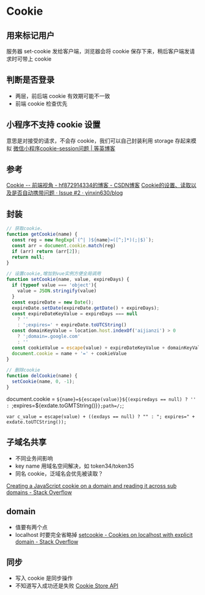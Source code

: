 # Cookie

## 用来标记用户
服务器 set-cookie 发给客户端，浏览器会将 cookie 保存下来，稍后客户端发请求时可带上 cookie

## 判断是否登录
* 两层，前后端 cookie 有效期可能不一致
* 前端 cookie 检查优先

## 小程序不支持 cookie 设置
意思是对接受的请求，不会存 cookie，我们可以自己封装利用 storage 存起来模拟
[微信小程序cookie-session问题 | 等英博客](https://www.waitig.com/%25E5%25BE%25AE%25E4%25BF%25A1%25E5%25B0%258F%25E7%25A8%258B%25E5%25BA%258Fcookie-session%25E9%2597%25AE%25E9%25A2%2598.html)

## 参考
[Cookie -- 前端视角 - hf872914334的博客 - CSDN博客](https://blog.csdn.net/hf872914334/article/details/78979007)
[Cookie的设置、读取以及是否自动携带问题 · Issue #2 · yinxin630/blog](https://github.com/yinxin630/blog/issues/2)

## 封装
```js
// 获取cookie、
function getCookie(name) {
  const reg = new RegExp(`(^| )${name}=([^;]*)(;|$)`);
  const arr = document.cookie.match(reg)
  if (arr) return (arr[2]);
  return null;
}

// 设置cookie,增加到vue实例方便全局调用
function setCookie(name, value, expireDays) {
  if (typeof value === 'object'){
    value = JSON.stringify(value)
  }
  const expireDate = new Date();
  expireDate.setDate(expireDate.getDate() + expireDays);
  const expireDateKeyValue = expireDays === null
    ? ''
    : ';expires=' + expireDate.toUTCString()
  const domainKeyValue = location.host.indexOf('aijianzi') > 0
    ? ';domain=.google.com'
    : ''
  const cookieValue = escape(value) + expireDateKeyValue + domainKeyValue
  document.cookie = name + '=' + cookieValue
}

// 删除cookie
function delCookie(name) {
  setCookie(name, 0, -1);
}
```

  document.cookie = `${name}=${escape(value)}${(expiredays == null) ? '' : `;expires=${exdate.toGMTString()}`};path=/;`;

    var c_value = escape(value) + ((exdays == null) ? "" : "; expires=" + exdate.toUTCString());
## 子域名共享
* 不同业务间影响
* key name 用域名空间解决，如 token34/token35
* 同名 cookie，泛域名会优先被读取？

[Creating a JavaScript cookie on a domain and reading it across sub domains - Stack Overflow](https://stackoverflow.com/questions/5671451/creating-a-javascript-cookie-on-a-domain-and-reading-it-across-sub-domains)

## domain
* 值要有两个点
* localhost 时要完全省略掉
[setcookie - Cookies on localhost with explicit domain - Stack Overflow](https://stackoverflow.com/questions/1134290/cookies-on-localhost-with-explicit-domain)

## 同步
* 写入 cookie 是同步操作
* 不知道写入成功还是失败
[Cookie Store API](https://wicg.github.io/cookie-store/#intro-proposed-change)
